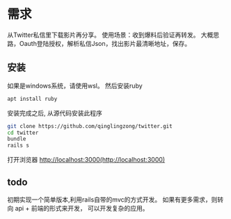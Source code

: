 # 需求

从Twitter私信里下载影片再分享。
使用场景：收到爆料后验证再转发。
大概思路，Oauth登陆授权，解析私信Json，找出影片最清晰地址，保存。

## 安装

如果是windows系统，请使用wsl。
然后安装ruby

```bash
apt install ruby
```

安装完成之后, 从源代码安装此程序

```bash
git clone https://github.com/qinglingzong/twitter.git
cd twitter
bundle
rails s
```

打开浏览器 <http://localhost:3000(http://localhost:3000)>

## todo

初期实现一个简单版本,利用rails自带的mvc的方式开发。
如果有更多需求，则转向 api + 前端的形式来开发， 可以开发复杂的应用。
